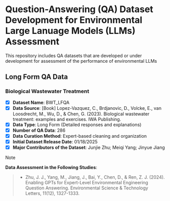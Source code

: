# Question-Answering (QA) Dataset Development for Environmental Large Lanuage Models (LLMs) Assessment
This repository includes QA datasets that are developed or under development for assessment of the performance of environmental LLMs

## Long Form QA Data
### Biological Wastewater Treatment
- [x] <b>Dataset Name</b>: BWT_LFQA
- [x] <b>Data Source</b>: [Book] Lopez-Vazquez, C., Brdjanovic, D., Volcke, E., van Loosdrecht, M., Wu, D., & Chen, G. (2023). Biological wastewater treatment: examples and exercises. IWA Publishing.
- [x] <b>Data Type</b>: Long Form (Detailed responses and explanations)
- [x] <b>Number of QA Data</b>: 286
- [x] <b>Data Curation Method</b>: Expert-based cleaning and organization
- [x] <b>Initial Dataset Release Date</b>: 01/18/2025
- [x] <b>Major Contributors of the Dataset</b>: Junjie Zhu; Meiqi Yang; Jinyue Jiang
> [!NOTE]
<b>Data Assessment in the Following Studies</b>:
> * Zhu, J. J., Yang, M., Jiang, J., Bai, Y., Chen, D., & Ren, Z. J. (2024). Enabling GPTs for Expert-Level Environmental Engineering Question Answering. Environmental Science & Technology Letters, 11(12), 1327-1333.
